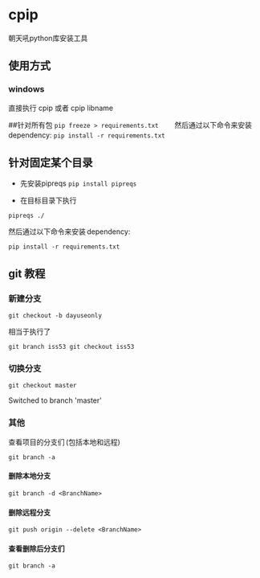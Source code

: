 # cpip
朝天吼python库安装工具

## 使用方式
### windows
直接执行 
cpip
或者
cpip libname



##针对所有包
`pip freeze > requirements.txt`
　　然后通过以下命令来安装 dependency:
`pip install -r requirements.txt`　　
## 针对固定某个目录
- 先安装pipreqs
`pip install pipreqs`

- 在目标目录下执行

`pipreqs ./`

然后通过以下命令来安装 dependency:

`pip install -r requirements.txt`

## git 教程
### 新建分支

`git checkout -b dayuseonly`

相当于执行了

`git branch iss53
git checkout iss53`

### 切换分支 

`git checkout master`

Switched to branch 'master'
### 其他
查看项目的分支们 (包括本地和远程)

`git branch -a`


#### 删除本地分支
`git branch -d <BranchName>`



#### 删除远程分支
`git push origin --delete <BranchName>`


#### 查看删除后分支们
`git branch -a`
